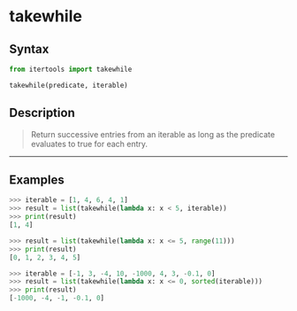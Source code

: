 # takewhile

## Syntax

```python
from itertools import takewhile

takewhile(predicate, iterable)
```

## Description

> Return successive entries from an iterable as long as the predicate evaluates to true for each entry.

---

## Examples

```python
>>> iterable = [1, 4, 6, 4, 1]
>>> result = list(takewhile(lambda x: x < 5, iterable))
>>> print(result)
[1, 4]
```

```python
>>> result = list(takewhile(lambda x: x <= 5, range(11)))
>>> print(result)
[0, 1, 2, 3, 4, 5]
```

```python
>>> iterable = [-1, 3, -4, 10, -1000, 4, 3, -0.1, 0]
>>> result = list(takewhile(lambda x: x <= 0, sorted(iterable)))
>>> print(result)
[-1000, -4, -1, -0.1, 0]
```
